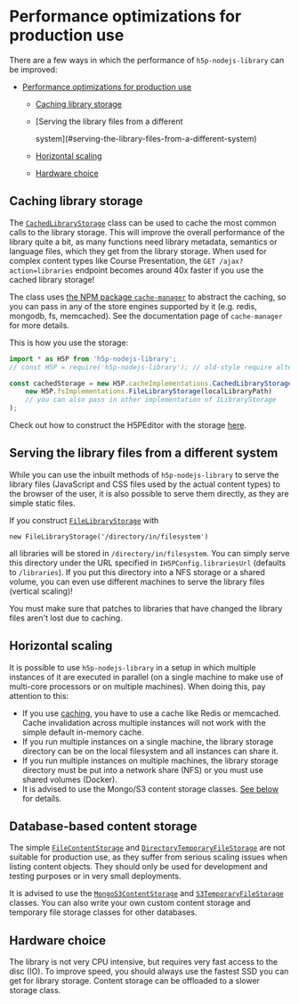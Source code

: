 # Performance optimizations for production use

There are a few ways in which the performance of `h5p-nodejs-library` can be
improved:

* [Performance optimizations for production
  use](\#performance-optimizations-for-production-use)

  * [Caching library
    storage](performance-optimizations.md#caching-library-storage)
  * [Serving the library files from a different

    system](\#serving-the-library-files-from-a-different-system)

  * [Horizontal scaling](performance-optimizations.md#horizontal-scaling)
  * [Hardware choice](performance-optimizations.md#hardware-choice)

## Caching library storage

The
[`CachedLibraryStorage`](/packages/h5p-server/implementation/cache/CachedLibraryStorage.ts)
class can be used to cache the most common calls to the library storage. This
will improve the overall performance of the library quite a bit, as many
functions need library metadata, semantics or language files, which they get
from the library storage. When used for complex content types like Course
Presentation, the `GET /ajax?action=libraries` endpoint becomes around 40x
faster if you use the cached library storage!

The class uses [the NPM package
`cache-manager`](https://www.npmjs.com/package/cache-manager) to abstract the
caching, so you can pass in any of the store engines supported by it (e.g.
redis, mongodb, fs, memcached). See the documentation page of `cache-manager`
for more details.

This is how you use the storage:

```javascript
import * as H5P from 'h5p-nodejs-library';
// const H5P = require('h5p-nodejs-library'); // old-style require alternative

const cachedStorage = new H5P.cacheImplementations.CachedLibraryStorage(
    new H5P.fsImplementations.FileLibraryStorage(localLibraryPath)
    // you can also pass in other implementation of ILibraryStorage
);
```

Check out how to construct the H5PEditor with the storage [here](h5p-editor-constructor.md).

## Serving the library files from a different system

While you can use the inbuilt methods of `h5p-nodejs-library` to serve the
library files (JavaScript and CSS files used by the actual content types) to
the browser of the user, it is also possible to serve them directly, as they are
simple static files.

If you construct
[`FileLibraryStorage`](/packages/h5p-server/implementation/fs/ileLibraryStorage.ts)
with

`new FileLibraryStorage('/directory/in/filesystem')`

all libraries will be stored in `/directory/in/filesystem`. You can simply serve
this directory under the URL specified in `IH5PConfig.librariesUrl` (defaults
to `/libraries`). If you put this directory into a NFS storage or a shared
volume, you can even use different machines to serve the library files
(vertical scaling)!

You must make sure that patches to libraries that have changed the library files
aren't lost due to caching.

## Horizontal scaling

It is possible to use `h5p-nodejs-library` in a setup in which multiple
instances of it are executed in parallel (on a single machine to make use of
multi-core processors or on multiple machines). When doing this, pay attention
to this:

* If you use [caching](performance-optimizations.md#caching-library-storage),
  you have to use a cache like Redis or memcached. Cache invalidation across
  multiple instances will not work  with the simple default in-memory cache.
* If you run multiple instances on a single machine, the library storage
  directory can be on the local filesystem and all instances can share it.
* If you run multiple instances on multiple machines, the library storage
  directory must be put into a network share (NFS) or you must use shared
  volumes (Docker).
* It is advised to use the Mongo/S3 content storage classes. [See
  below](\#database-based-content-storage) for details.

## Database-based content storage

The simple
[`FileContentStorage`](/packages/h5p-server/implementation/fs/FileContentStorage.ts)
and
[`DirectoryTemporaryFileStorage`](/packages/h5p-server/implementation/fs/DirectoryTemporaryFileStorage.ts)
are not suitable for production use, as they suffer from serious scaling issues
when listing content objects. They should only be used for development and
testing purposes or in very small deployments.

It is advised to use the
[`MongoS3ContentStorage`](packages/h5p-mongos3/mongo-s3-content-storage.md) and
[`S3TemporaryFileStorage`](packages/h5p-mongos3/s3-temporary-file-storage.md)
classes. You can also write your own custom content storage and temporary file
storage classes for other databases.

## Hardware choice

The library is not very CPU intensive, but requires very fast access to the disc (IO). To improve speed, you should always use the fastest SSD you can get for library storage. Content storage can be offloaded to a slower storage class.

